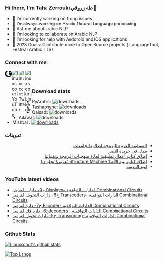 ### Hi there, I'm Taha Zerrouki طه زروقي 👋
- 🔭 I’m currently working on fixing issues
- 🔭 I’m always working on Arabic Natural Language processing
- 💬 Ask me about arabic NLP
- 👯 I’m looking to collaborate on Arabic NLP
- 🤔 I’m looking for help with Andoroid and IOS applications
- 🥅 2023 Goals: Contribute more to Open Source projects ( LanguageTool, Festival Arabic TTS)

### Connect with me:

[<img align="left" alt="tahadz.com" width="22px" src="https://raw.githubusercontent.com/iconic/open-iconic/master/svg/globe.svg" />](http://tahadz.com)
[<img align="left" alt="linuxscout | YouTube" width="22px" src="https://cdn.jsdelivr.net/npm/simple-icons@v3/icons/youtube.svg" />](https://www.youtube.com/@taha.zerrouki)
[<img align="left" alt="linuxscout | Twitter" width="22px" src="https://cdn.jsdelivr.net/npm/simple-icons@v3/icons/twitter.svg" />](http://twitter.com/linuxscout)
[<img align="left" alt="linuxscout | LinkedIn" width="22px" src="https://cdn.jsdelivr.net/npm/simple-icons@v3/icons/linkedin.svg" />](https://www.linkedin.com/in/tahazerrouki/)
<br />
<br />

### Download stats
* PyArabic: ![downloads](https://img.shields.io/pypi/dm/PyArabic?style=plastic)
* Tashaphyne: ![downloads](https://img.shields.io/pypi/dm/tashaphyne?style=plastic)
* Qalsadi: ![downloads](https://img.shields.io/pypi/dm/qalsadi?style=plastic)
* Adawat: ![downloads](https://img.shields.io/pypi/dm/adawat?style=plastic)
* Mishkal : [![downloads]( https://img.shields.io/sourceforge/dt/mishkal.svg)](http://sourceforge.org/projects/mishkal)


### تدوينات


<div dir="rtl">

<!-- BLOG-POST-LIST:START -->
- [المسابقة العربية للبرمجة لطلاب الجامعات](https://tahadz.wordpress.com/2024/03/11/%d8%a7%d9%84%d9%85%d8%b3%d8%a7%d8%a8%d9%82%d8%a9-%d8%a7%d9%84%d8%b9%d8%b1%d8%a8%d9%8a%d8%a9-%d9%84%d9%84%d8%a8%d8%b1%d9%85%d8%ac%d8%a9-%d9%84%d8%b7%d9%84%d8%a7%d8%a8-%d8%a7%d9%84%d8%ac%d8%a7%d9%85/)
- [مقال في جريدة النصر](https://tahadz.wordpress.com/2023/10/29/%d9%85%d9%82%d8%a7%d9%84-%d9%81%d9%8a-%d8%ac%d8%b1%d9%8a%d8%af%d8%a9-%d8%a7%d9%84%d9%86%d8%b5%d8%b1/)
- [إطلاق كتاب أعمال تطبيقية لمادة منهجيات البرمجة وتقنياتها](https://tahadz.wordpress.com/2023/09/26/mtibook/)
- [إطلاق كتاب بنية الآلة Structure Machine 1 &lpar;عربي/إنجليزي&rpar;](https://tahadz.wordpress.com/2023/09/22/strm1engbook/)
- [لعبة الرديف](https://tahadz.wordpress.com/2023/08/09/%d9%84%d8%b9%d8%a8%d8%a9-%d8%a7%d9%84%d8%b1%d8%af%d9%8a%d9%81/)
<!-- BLOG-POST-LIST:END -->
</div>


### YouTube latest videos
<!-- YOUTUBE:START -->
- [ج9- دارات العرض Displays- الدارات التوافقية  Combinational Circuits](https://www.youtube.com/watch?v=0sVctYcqeq8)
- [ج8- دارات التحويل الترميز Transcoders- الدارات التوافقية  Combinational Circuits](https://www.youtube.com/watch?v=fQrbEw21w0c)
- [ج7- دارة الترميز Encoder- الدارات التوافقية  Combinational Circuits](https://www.youtube.com/watch?v=33B81fnwpVA)
- [ج6- دارة فك الترميزdecoders - الدارات التوافقية  Combinational Circuits](https://www.youtube.com/watch?v=d-FF2bKTKhs)
- [ج5- دارات تحويل الترميز Transcoding- الدارات التوافقية  Combinational Circuits](https://www.youtube.com/watch?v=mbSerNrgJjg)
<!-- YOUTUBE:END -->

### Github Stats
[![Linuxscout's github stats](https://github-readme-stats.vercel.app/api?username=linuxscout&show_icons=true)](https://github.com/anuraghazra/github-readme-stats)

[![Top Langs](https://github-readme-stats.vercel.app/api/top-langs/?username=linuxscout&layout=compact)](https://github.com/anuraghazra/github-readme-stats)

<!--
**linuxscout/linuxscout** is a ✨ _special_ ✨ repository because its `README.md` (this file) appears on your GitHub profile.

Here are some ideas to get you started:

- 🔭 I’m currently working on ...
- 🌱 I’m currently learning ...
- 👯 I’m looking to collaborate on ...
- 🤔 I’m looking for help with ...
- 💬 Ask me about ...
- 📫 How to reach me: ...
- 😄 Pronouns: ...
- ⚡ Fun fact: ...
-->
